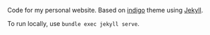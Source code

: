 Code for my personal website. Based on [indigo](https://github.com/sergiokopplin/indigo) theme using [Jekyll](https://jekyllrb.com/).

To run locally, use `bundle exec jekyll serve`.